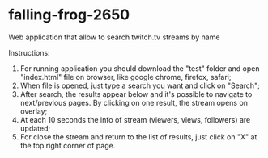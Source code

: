 # falling-frog-2650
Web application that allow to search twitch.tv streams by name

Instructions:
1. For running application you should download the "test" folder and open "index.html" file on browser, like google chrome, firefox, safari;
2. When file is opened, just type a search you want and click on "Search";
3. After search, the results appear below and it's possible to navigate to next/previous pages. By clicking on one result, the stream opens on overlay;
4. At each 10 seconds the info of stream (viewers, views, followers) are updated;
5. For close the stream and return to the list of results, just click on "X" at the top right corner of page.
